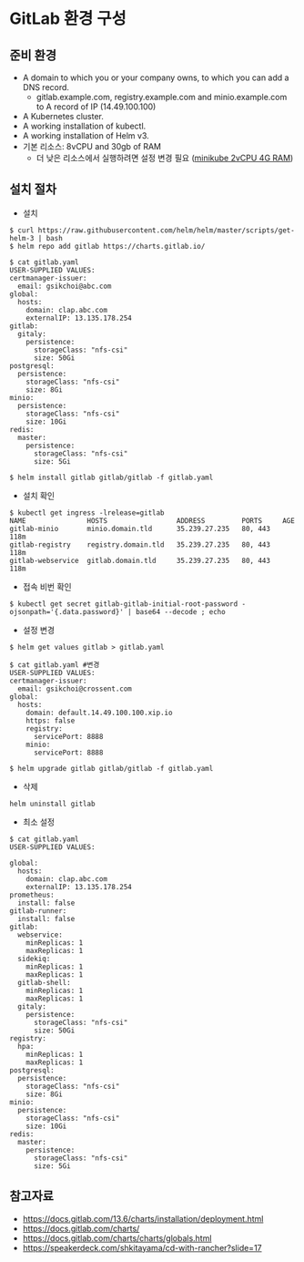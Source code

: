 # GitLab 환경 구성

## 준비 환경
- A domain to which you or your company owns, to which you can add a DNS record.
  - gitlab.example.com, registry.example.com and minio.example.com to A record of IP (14.49.100.100)
- A Kubernetes cluster.
- A working installation of kubectl.
- A working installation of Helm v3.
- 기본 리소스:  8vCPU and 30gb of RAM 
  - 더 낮은 리소스에서 실행하려면 설정 변경 필요 ([minikube 2vCPU 4G RAM](https://gitlab.com/gitlab-org/charts/gitlab/-/blob/master/examples/values-minikube-minimum.yaml))

## 설치 절차

- 설치
```
$ curl https://raw.githubusercontent.com/helm/helm/master/scripts/get-helm-3 | bash
$ helm repo add gitlab https://charts.gitlab.io/

$ cat gitlab.yaml
USER-SUPPLIED VALUES:
certmanager-issuer:
  email: gsikchoi@abc.com
global:
  hosts:
    domain: clap.abc.com
    externalIP: 13.135.178.254
gitlab:
  gitaly:
    persistence:
      storageClass: "nfs-csi"
      size: 50Gi
postgresql:
  persistence:
    storageClass: "nfs-csi"
    size: 8Gi
minio:
  persistence:
    storageClass: "nfs-csi"
    size: 10Gi
redis:
  master:
    persistence:
      storageClass: "nfs-csi"
      size: 5Gi
      
$ helm install gitlab gitlab/gitlab -f gitlab.yaml
```

- 설치 확인
```
$ kubectl get ingress -lrelease=gitlab  
NAME               HOSTS                 ADDRESS         PORTS     AGE
gitlab-minio       minio.domain.tld      35.239.27.235   80, 443   118m
gitlab-registry    registry.domain.tld   35.239.27.235   80, 443   118m
gitlab-webservice  gitlab.domain.tld     35.239.27.235   80, 443   118m
```

- 접속 비번 확인
```
$ kubectl get secret gitlab-gitlab-initial-root-password -ojsonpath='{.data.password}' | base64 --decode ; echo
```

- 설정 변경
```
$ helm get values gitlab > gitlab.yaml

$ cat gitlab.yaml #변경
USER-SUPPLIED VALUES:
certmanager-issuer:
  email: gsikchoi@crossent.com
global:
  hosts:
    domain: default.14.49.100.100.xip.io
    https: false
    registry:
      servicePort: 8888
    minio:
      servicePort: 8888

$ helm upgrade gitlab gitlab/gitlab -f gitlab.yaml
```

- 삭제
```
helm uninstall gitlab
```

- 최소 설정
```
$ cat gitlab.yaml
USER-SUPPLIED VALUES:

global:
  hosts:
    domain: clap.abc.com
    externalIP: 13.135.178.254
prometheus:
  install: false
gitlab-runner:
  install: false
gitlab:
  webservice:
    minReplicas: 1
    maxReplicas: 1
  sidekiq:
    minReplicas: 1
    maxReplicas: 1
  gitlab-shell:
    minReplicas: 1
    maxReplicas: 1
  gitaly:
    persistence:
      storageClass: "nfs-csi"
      size: 50Gi
registry:
  hpa:
    minReplicas: 1
    maxReplicas: 1
postgresql:
  persistence:
    storageClass: "nfs-csi"
    size: 8Gi
minio:
  persistence:
    storageClass: "nfs-csi"
    size: 10Gi
redis:
  master:
    persistence:
      storageClass: "nfs-csi"
      size: 5Gi
```


## 참고자료
- https://docs.gitlab.com/13.6/charts/installation/deployment.html
- https://docs.gitlab.com/charts/
- https://docs.gitlab.com/charts/charts/globals.html
- https://speakerdeck.com/shkitayama/cd-with-rancher?slide=17
